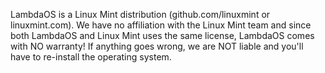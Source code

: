 LambdaOS is a Linux Mint distribution (github.com/linuxmint or linuxmint.com). We have no affiliation with the Linux Mint team and since both LambdaOS and Linux Mint uses the same license, LambdaOS comes with NO warranty! If anything goes wrong, we are NOT liable and you'll have to re-install the operating system.
